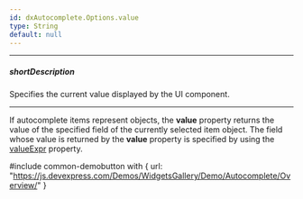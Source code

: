 ```yaml
---
id: dxAutocomplete.Options.value
type: String
default: null
---
```

---
##### shortDescription
Specifies the current value displayed by the UI component.

---
If autocomplete items represent objects, the **value** property returns the value of the specified field of the currently selected item object. The field whose value is returned by the **value** property is specified by using the [valueExpr](/api-reference/10%20UI%20Components/dxAutocomplete/1%20Configuration/valueExpr.md '/Documentation/ApiReference/UI_Components/dxAutocomplete/Configuration/#valueExpr') property.

#include common-demobutton with {
    url: "https://js.devexpress.com/Demos/WidgetsGallery/Demo/Autocomplete/Overview/"
}